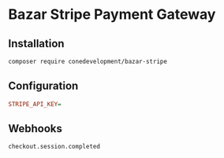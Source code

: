# Bazar Stripe Payment Gateway

## Installation

```sh
composer require conedevelopment/bazar-stripe
```

## Configuration

```ini
STRIPE_API_KEY=
```

## Webhooks

```
checkout.session.completed
```
